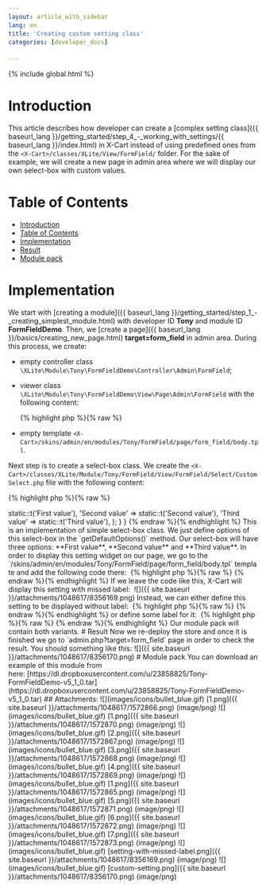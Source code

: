 ```yaml
---
layout: article_with_sidebar
lang: en
title: 'Creating custom setting class'
categories: [developer_docs]

---
```


{% include global.html %}

# Introduction

This article describes how developer can create a [complex setting class]({{ baseurl_lang }}/getting_started/step_4_-_working_with_settings/{{ baseurl_lang }}/index.html) in X-Cart instead of using predefined ones from the `<X-Cart>/classes/XLite/View/FormField/` folder. For the sake of example, we will create a new page in admin area where we will display our own select-box with custom values.

# Table of Contents

*   [Introduction](#introduction)
*   [Table of Contents](#table-of-contents)
*   [Implementation](#implementation)
*   [Result](#result)
*   [Module pack](#module-pack)

# Implementation

We start with [creating a module]({{ baseurl_lang }}/getting_started/step_1_-_creating_simplest_module.html) with developer ID **Tony** and module ID **FormFieldDemo**. Then, we [create a page]({{ baseurl_lang }}/basics/creating_new_page.html) **target=form_field** in admin area. During this process, we create:

*   empty controller class `\XLite\Module\Tony\FormFieldDemo\Controller\Admin\FormField`;
*   viewer class `\XLite\Module\Tony\FormFieldDemo\View\Page\Admin\FormField` with the following content:

    {% highlight php %}{% raw %}
    <?php
    // vim: set ts=4 sw=4 sts=4 et:

    namespace XLite\Module\Tony\FormFieldDemo\View\Page\Admin;

    /**
     * Form field page view
     *
     * @ListChild (list="admin.center", zone="admin")
     */
    class FormField extends \XLite\View\AView
    {
        /**
         * Return list of allowed targets
         *
         * @return array
         */
        public static function getAllowedTargets()
        {
            return array_merge(parent::getAllowedTargets(), array('form_field'));
        }

        /**
         * Return widget default template
         *
         * @return string
         */
        protected function getDefaultTemplate()
        {
            return 'modules/Tony/FormFieldDemo/page/form_field/body.tpl';
        }
    }
    {% endraw %}{% endhighlight %}
*   empty template `<X-Cart>/skins/admin/en/modules/Tony/FormField/page/form_field/body.tpl`.

Next step is to create a select-box class. We create the `<X-Cart>/classes/XLite/Module/Tony/FormField/View/FormField/Select/CustomSelect.php` file with the following content: 

{% highlight php %}{% raw %}
<?php

namespace XLite\Module\Tony\FormFieldDemo\View\FormField\Select;

class CustomSelect extends \XLite\View\FormField\Select\Regular
{
    protected function getDefaultOptions()
    {
        return array(
            'First value'  => static::t('First value'),
            'Second value' => static::t('Second value'),
            'Third value'  => static::t('Third value'),
        );
    }
}
{% endraw %}{% endhighlight %}

This is an implementation of simple select-box class. We just define options of this select-box in the `getDefaultOptions()` method. Our select-box will have three options: **First value**, **Second value** and **Third value**.

In order to display this setting widget on our page, we go to the `<X-Cart>/skins/admin/en/modules/Tony/FormField/page/form_field/body.tpl` template and add the following code there: 

{% highlight php %}{% raw %}
<widget class="\XLite\Module\Tony\FormFieldDemo\View\FormField\Select\CustomSelect" />
{% endraw %}{% endhighlight %}

If we leave the code like this, X-Cart will display this setting with missed label:   
![]({{ site.baseurl }}/attachments/1048617/8356169.png)

Instead, we can either define this setting to be displayed without label: 

{% highlight php %}{% raw %}
<widget class="\XLite\Module\Tony\FormFieldDemo\View\FormField\Select\CustomSelect" fieldOnly="true" />
{% endraw %}{% endhighlight %}

or define some label for it: 

{% highlight php %}{% raw %}
<widget class="\XLite\Module\Tony\FormFieldDemo\View\FormField\Select\CustomSelect" label="Some label" />
{% endraw %}{% endhighlight %}

Our module pack will contain both variants.

# Result

Now we re-deploy the store and once it is finished we go to `admin.php?target=form_field` page in order to check the result. You should something like this: ![]({{ site.baseurl }}/attachments/1048617/8356170.png)

# Module pack

You can download an example of this module from here: [https://dl.dropboxusercontent.com/u/23858825/Tony-FormFieldDemo-v5_1_0.tar](https://dl.dropboxusercontent.com/u/23858825/Tony-FormFieldDemo-v5_1_0.tar)

## Attachments:

![](images/icons/bullet_blue.gif) [1.png]({{ site.baseurl }}/attachments/1048617/1572866.png) (image/png)  
![](images/icons/bullet_blue.gif) [1.png]({{ site.baseurl }}/attachments/1048617/1572870.png) (image/png)  
![](images/icons/bullet_blue.gif) [2.png]({{ site.baseurl }}/attachments/1048617/1572867.png) (image/png)  
![](images/icons/bullet_blue.gif) [3.png]({{ site.baseurl }}/attachments/1048617/1572868.png) (image/png)  
![](images/icons/bullet_blue.gif) [4.png]({{ site.baseurl }}/attachments/1048617/1572869.png) (image/png)  
![](images/icons/bullet_blue.gif) [1.png]({{ site.baseurl }}/attachments/1048617/1572865.png) (image/png)  
![](images/icons/bullet_blue.gif) [5.png]({{ site.baseurl }}/attachments/1048617/1572871.png) (image/png)  
![](images/icons/bullet_blue.gif) [6.png]({{ site.baseurl }}/attachments/1048617/1572872.png) (image/png)  
![](images/icons/bullet_blue.gif) [7.png]({{ site.baseurl }}/attachments/1048617/1572873.png) (image/png)  
![](images/icons/bullet_blue.gif) [setting-with-missed-label.png]({{ site.baseurl }}/attachments/1048617/8356169.png) (image/png)  
![](images/icons/bullet_blue.gif) [custom-setting.png]({{ site.baseurl }}/attachments/1048617/8356170.png) (image/png)